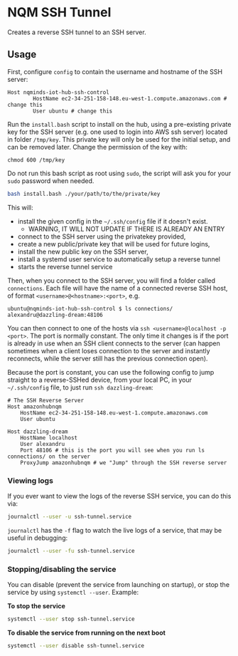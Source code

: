 # NQM SSH Tunnel

Creates a reverse SSH tunnel to an SSH server.

## Usage

First, configure `config` to contain the username and hostname of the
SSH server:

```
Host nqminds-iot-hub-ssh-control
        HostName ec2-34-251-158-148.eu-west-1.compute.amazonaws.com # change this
        User ubuntu # change this
```

Run the `install.bash` script to install on the hub, using a pre-existing private key for the SSH server (e.g. one used to login into AWS ssh server) located in folder ```/tmp/key```.
This private key will only be used for the initial setup, and can be removed later. Change the permission of the key with:
```
chmod 600 /tmp/key
```

Do not run this bash script as root using `sudo`,
the script will ask you for your `sudo` password when needed.

```bash
bash install.bash ./your/path/to/the/private/key
```

This will:

- install the given config in the `~/.ssh/config` file if it doesn't exist.
  - WARNING, IT WILL NOT UPDATE IF THERE IS ALREADY AN ENTRY
- connect to the SSH server using the privatekey provided,
- create a new public/private key that will be used for future logins,
- install the new public key on the SSH server,
- install a systemd user service to automatically setup a reverse tunnel
- starts the reverse tunnel service

Then, when you connect to the SSH server, you will find a folder called `connections`.
Each file will have the name of a connected reverse SSH host, of format `<username>@<hostname>:<port>`, e.g.

```console
ubuntu@nqminds-iot-hub-ssh-control $ ls connections/
alexandru@dazzling-dream:48106
```

You can then connect to one of the hosts via `ssh <username>@localhost -p <port>`.
The port is normally constant.
The only time it changes is if the port is already in use when an SSH client connects to the server (can happen sometimes when a client loses connection to the server and instantly reconnects, while the server still has the previous connection open).

Because the port is constant, you can use the following config to jump straight to a reverse-SSHed device,
from your local PC, in your `~/.ssh/config` file, to just run `ssh dazzling-dream`:

```config
# The SSH Reverse Server
Host amazonhubnqm
	HostName ec2-34-251-158-148.eu-west-1.compute.amazonaws.com
	User ubuntu

Host dazzling-dream
	HostName localhost
	User alexandru
	Port 48106 # this is the port you will see when you run ls connections/ on the server
	ProxyJump amazonhubnqm # we "Jump" through the SSH reverse server
```

### Viewing logs

If you ever want to view the logs of the reverse SSH service, you can do this
via:

```bash
journalctl --user -u ssh-tunnel.service
```

`journalctl` has the `-f` flag to watch the live logs of a service, that
may be useful in debugging:

```bash
journalctl --user -fu ssh-tunnel.service
```

### Stopping/disabling the service

You can disable (prevent the service from launching on startup), or stop
the service by using `systemctl --user`. Example:

**To stop the service**

```bash
systemctl --user stop ssh-tunnel.service
```

**To disable the service from running on the next boot**

```bash
systemctl --user disable ssh-tunnel.service
```

